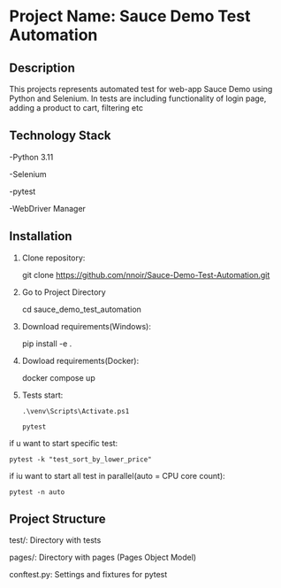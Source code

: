 # Project Name: Sauce Demo Test Automation


## Description


This projects represents automated test for web-app Sauce Demo using Python and Selenium. In tests are including functionality of login page, adding a product to cart, filtering etc


## Technology Stack

-Python 3.11

-Selenium

-pytest

-WebDriver Manager

## Installation

1. Clone repository:


    git clone https://github.com/nnoir/Sauce-Demo-Test-Automation.git

2. Go to Project Directory


    cd sauce_demo_test_automation

3. Download requirements(Windows):


    pip install -e .

3. Dowload requirements(Docker):
   

    docker compose up


4. Tests start:
   ```
   .\venv\Scripts\Activate.ps1
   ```

   ```
   pytest
   ```

if u want to start specific test:

    pytest -k "test_sort_by_lower_price"

if iu want to start all test in parallel(auto = CPU core count):

    pytest -n auto

## Project Structure

test/: Directory with tests

pages/: Directory with pages (Pages Object Model)

conftest.py: Settings and fixtures for pytest
